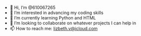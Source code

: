 - 👋 Hi, I’m @610067265
- 👀 I’m interested in advancing my coding skills
- 🌱 I’m currently learning Python and HTML
- 💞️ I’m looking to collaborate on whatever projects I can help in
- 📫 How to reach me: lizbeth.v@icloud.com

<!---
610067265/610067265 is a ✨ special ✨ repository because its `README.md` (this file) appears on your GitHub profile.
You can click the Preview link to take a look at your changes.
--->

